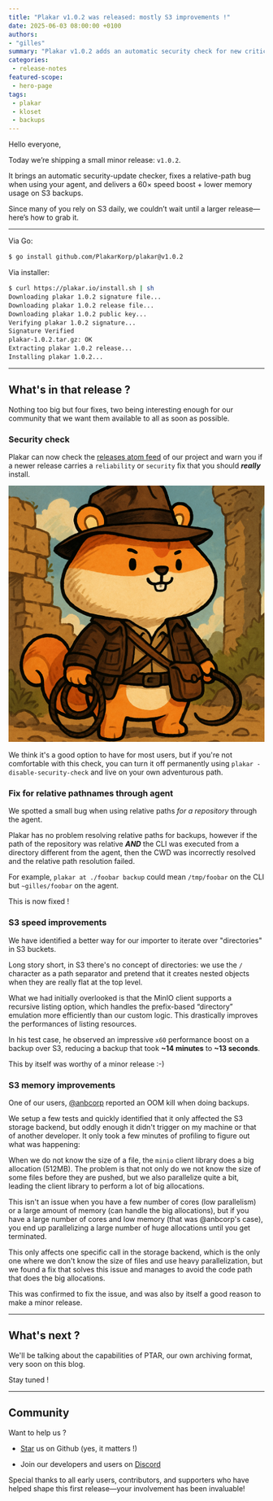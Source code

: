 ```yaml
---
title: "Plakar v1.0.2 was released: mostly S3 improvements !"
date: 2025-06-03 08:00:00 +0100
authors:
- "gilles"
summary: "Plakar v1.0.2 adds an automatic security check for new critical releases. It also fixes relative-path resolution when using an agent, plus delivers dramatic S3 performance and memory improvements for faster, more reliable backups."
categories:
 - release-notes
featured-scope:
 - hero-page
tags:
 - plakar
 - kloset
 - backups
---
```


Hello everyone,

Today we’re shipping a small minor release: `v1.0.2`.

It brings an automatic security-update checker,
fixes a relative-path bug when using your agent,
and delivers a 60× speed boost + lower memory usage on S3 backups.

Since many of you rely on S3 daily, we couldn’t wait until a larger release—here’s how to grab it.

--- 
Via Go:

```sh
$ go install github.com/PlakarKorp/plakar@v1.0.2
```

Via installer:

```sh
$ curl https://plakar.io/install.sh | sh
Downloading plakar 1.0.2 signature file...
Downloading plakar 1.0.2 release file...
Downloading plakar 1.0.2 public key...
Verifying plakar 1.0.2 signature...
Signature Verified
plakar-1.0.2.tar.gz: OK
Extracting plakar 1.0.2 release...
Installing plakar 1.0.2...
```

--- 
## What's in that release ?

Nothing too big but four fixes,
two being interesting enough for our community that we want them available to all as soon as possible.


### Security check

Plakar can now check the [releases atom feed](https://plakar.io/api/releases.atom) of our project and warn you if a newer release carries a `reliability` or `security` fix that you should **_really_** install.

![That's if you feel adventurous :-)](nestorjones.png)

We think it's a good option to have for most users,
but if you're not comfortable with this check,
you can turn it off permanently using `plakar -disable-security-check` and live on your own adventurous path.




### Fix for relative pathnames through agent

We spotted a small bug when using relative paths _for a repository_ through the agent.

Plakar has no problem resolving relative paths for backups,
however if the path of the repository was relative **_AND_** the CLI was executed from a directory different from the agent,
then the CWD was incorrectly resolved and the relative path resolution failed.

For example, `plakar at ./foobar backup` could mean `/tmp/foobar` on the CLI but `~gilles/foobar` on the agent.

This is now fixed !

### S3 speed improvements

We have identified a better way for our importer to iterate over "directories" in S3 buckets.

Long story short,
in S3 there's no concept of directories:
we use the `/` character as a path separator and pretend that it creates nested objects when they are really flat at the top level.

What we had initially overlooked is that the MinIO client supports a recursive listing option,
which handles the prefix-based “directory” emulation more efficiently than our custom logic.
This drastically improves the performances of listing resources.

In his test case,
he observed an impressive `x60` performance boost on a backup over S3,
reducing a backup that took **~14 minutes** to **~13 seconds**.

This by itself was worthy of a minor release :-)


### S3 memory improvements

One of our users,
[@anbcorp](https://github.com/Anbcorp) reported an OOM kill when doing backups.

We setup a few tests and quickly identified that it only affected the S3 storage backend,
but oddly enough it didn't trigger on my machine or that of another developer.
It only took a few minutes of profiling to figure out what was happening:

When we do not know the size of a file,
the `minio` client library does a big allocation (512MB).
The problem is that not only do we not know the size of some files before they are pushed,
but we also parallelize quite a bit,
leading the client library to perform a lot of big allocations.

This isn't an issue when you have a few number of cores (low parallelism) or a large amount of memory (can handle the big allocations),
but if you have a large number of cores and low memory (that was @anbcorp's case),
you end up parallelizing a large number of huge allocations until you get terminated.

This only affects one specific call in the storage backend,
which is the only one where we don't know the size of files and use heavy parallelization,
but we found a fix that solves this issue and manages to avoid the code path that does the big allocations.

This was confirmed to fix the issue,
and was also by itself a good reason to make a minor release.


--- 

## What's next ?

We'll be talking about the capabilities of PTAR,
our own archiving format,
very soon on this blog.

Stay tuned !


--- 

## Community

Want to help us ?

- <a class="github-button" href="https://github.com/PlakarKorp/plakar" data-color-scheme="no-preference: light; light: light; dark: light;" data-icon="octicon-star" aria-label="Star PlakarKorp/plakar on GitHub">Star</a> us on Github (yes, it matters !)

- Join our developers and users on [Discord](https://discord.gg/uuegtnF2Q5)

Special thanks to all early users, contributors, and supporters who have helped shape this first release—your involvement has been invaluable!

